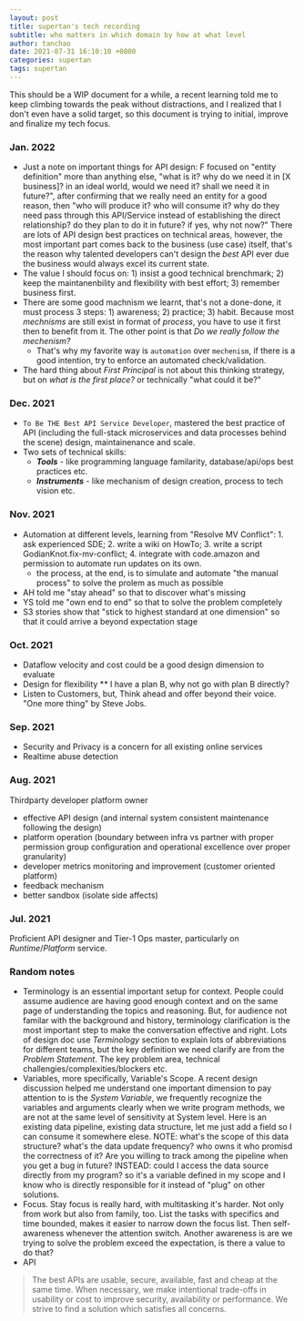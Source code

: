 ```yaml
---
layout: post
title: supertan's tech recording
subtitle: who matters in which domain by how at what level
author: tanchao
date: 2021-07-31 16:10:10 +0800
categories: supertan
tags: supertan
---
```


This should be a WIP document for a while, a recent learning told me to keep climbing towards the peak without distractions, and I realized that I don't even have a solid target, so this document is trying to initial, improve and finalize my tech focus.

### Jan. 2022
* Just a note on important things for API design: F focused on "entity definition" more than anything else, "what is it? why do we need it in [X business]? in an ideal world, would we need it? shall we need it in future?", after confirming that we really need an entity for a good reason, then "who will produce it? who will consume it? why do they need pass through this API/Service instead of establishing the direct relationship? do they plan to do it in future? if yes, why not now?" There are lots of API design best practices on technical areas, however, the most important part comes back to the business (use case) itself, that's the reason why talented developers can't design the *best* API ever due the business would always excel its current state. 
* The value I should focus on: 1) insist a good technical brenchmark; 2) keep the maintanenbility and flexibility with best effort; 3) remember business first. 
* There are some good machnism we learnt, that's not a done-done, it must process 3 steps: 1) awareness; 2) practice; 3) habit. Because most *mechnisms* are still exist in format of *process*, you have to use it first then to benefit from it. The other point is that *Do we really follow the mechenism?* 
  * That's why my favorite way is `automation` over `mechenism`, if there is a good intention, try to enforce an automated check/validation.
* The hard thing about *First Principal* is not about this thinking strategy, but on *what is the first place?* or technically "what could it be?"

### Dec. 2021
* `To Be THE Best API Service Developer`, mastered the best practice of API (including the full-stack microservices and data processes behind the scene) design, maintainenance and scale.
* Two sets of technical skills:
  * ***Tools*** - like programming language familarity, database/api/ops best practices etc.
  * ***Instruments*** - like mechanism of design creation, process to tech vision etc.

### Nov. 2021
* Automation at different levels, learning from "Resolve MV Conflict": 1. ask experienced SDE; 2. write a wiki on HowTo; 3. write a script GodianKnot.fix-mv-conflict; 4. integrate with code.amazon and permission to automate run updates on its own. 
  * the process, at the end, is to simulate and automate "the manual process" to solve the prolem as much as possible
* AH told me "stay ahead" so that to discover what's missing
* YS told me "own end to end" so that to solve the problem completely
* S3 stories show that "stick to highest standard at one dimension" so that it could arrive a beyond expectation stage

### Oct. 2021
* Dataflow velocity and cost could be a good design dimension to evaluate
* Design for flexibility 
** I have a plan B, why not go with plan B directly?
* Listen to Customers, but, Think ahead and offer beyond their voice. "One more thing" by Steve Jobs.

### Sep. 2021

* Security and Privacy is a concern for all existing online services
* Realtime abuse detection

### Aug. 2021

Thirdparty developer platform owner
  * effective API design (and internal system consistent maintenance following the design)
  * platform operation (boundary between infra vs partner with proper permission group configuration and operational excellence over proper granularity)
  * developer metrics monitoring and improvement (customer oriented platform)
  * feedback mechanism 
  * better sandbox (isolate side affects)

### Jul. 2021

Proficient API designer and Tier-1 Ops master, particularly on *Runtime*/*Platform* service.

### Random notes

* Terminology is an essential important setup for context. People could assume audience are having good enough context and on the same page of understanding the topics and reasoning. But, for audience not familar with the background and history, terminology clarification is the most important step to make the conversation effective and right. Lots of design doc use *Terminology* section to explain lots of abbreviations for different teams, but the key definition we need clarify are from the *Problem Statement*. The key problem area, technical challengies/complexities/blockers etc.
* Variables, more specifically, Variable's Scope. A recent design discussion helped me understand one important dimension to pay attention to is the *System Variable*, we frequently recognize the variables and arguments clearly when we write program methods, we are not at the same level of sensitivity at System level. Here is an existing data pipeline, existing data structure, let me just add a field so I can consume it somewhere elese. NOTE: what's the scope of this data structure? what's the data update frequency? who owns it who promisd the correctness of it? Are you willing to track among the pipeline when you get a bug in future? INSTEAD: could I access the data source directly from my program? so it's a variable defined in my scope and I know who is directly responsible for it instead of "plug" on other solutions.
* Focus. Stay focus is really hard, with multitasking it's harder. Not only from work but also from family, too. List the tasks with specifics and time bounded, makes it easier to narrow down the focus list. Then self-awareness whenever the attention switch. Another awareness is are we trying to solve the problem exceed the expectation, is there a value to do that?
* API
>The best APIs are usable, secure, available, fast and cheap at the same time. When necessary, we make intentional trade-offs in usability or cost to improve security, availability or performance. We strive to find a solution which satisfies all concerns.

